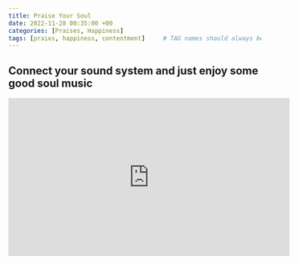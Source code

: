 ```yaml
---
title: Praise Your Soul
date: 2022-11-28 00:35:00 +00
categories: [Praises, Happiness]
tags: [praies, happiness, contentment]     # TAG names should always be lowercase
---
```


## Connect your sound system and just enjoy some good soul music

<iframe width="560" height="315" src="https://www.youtube.com/embed/Kmb4qUhTcJk" title="YouTube video player" frameborder="0" allow="accelerometer; autoplay; clipboard-write; encrypted-media; gyroscope; picture-in-picture" allowfullscreen></iframe>